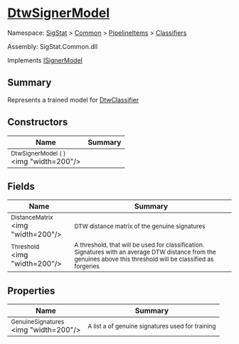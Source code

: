 # [DtwSignerModel](./DtwSignerModel.md)

Namespace: [SigStat]() > [Common](./../../README.md) > [PipelineItems]() > [Classifiers](./README.md)

Assembly: SigStat.Common.dll

Implements [ISignerModel](./../../Pipeline/ISignerModel.md)

## Summary
Represents a trained model for [DtwClassifier](https://github.com/hargitomi97/sigstat/blob/master/docs/md/SigStat/Common/PipelineItems/Classifiers/DtwClassifier.md)

## Constructors

| Name | Summary | 
| --- | --- | 
| <sub>DtwSignerModel (  )</sub><div style="pointer-events: none; cursor: default;"><img "width=200"/></div>| <sub></sub>| <br>


## Fields

| Name | Summary | 
| --- | --- | 
| <sub>DistanceMatrix</sub><div style="pointer-events: none; cursor: default;"><img "width=200"/></div>| <sub>DTW distance matrix of the genuine signatures</sub>| <br>
| <sub>Threshold</sub><div style="pointer-events: none; cursor: default;"><img "width=200"/></div>| <sub>A threshold, that will be used for classification. Signatures with  an average DTW distance from the genuines above this threshold will  be classified as forgeries</sub>| <br>


## Properties

| Name | Summary | 
| --- | --- | 
| <sub>GenuineSignatures</sub><div style="pointer-events: none; cursor: default;"><img "width=200"/></div>| <sub>A list a of genuine signatures used for training</sub>| <br>


